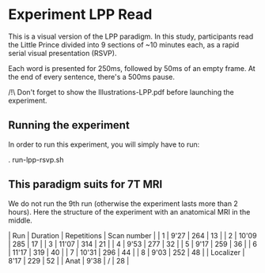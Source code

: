 # Experiment LPP Read

This is a visual version of the LPP paradigm. In this study, participants read the Little Prince divided into 9 sections of ~10 minutes each, as a rapid serial visual presentation (RSVP).

Each word is presented for 250ms, followed by 50ms of an empty frame. At the end of every sentence, there's a 500ms pause.

/!\ Don't forget to show the Illustrations-LPP.pdf before launching the experiment. 

## Running the experiment

In order to run this experiment, you will simply have to run:

. run-lpp-rsvp.sh

## This paradigm suits for 7T MRI

We do not run the 9th run (otherwise the experiment lasts more than 2 hours). Here the structure of the experiment with an anatomical MRI in the middle.  

| Run | Duration | Repetitions | Scan number | 
| 1 | 9'27 | 264 | 13 |
| 2 | 10'09 | 285 | 17 |
| 3 | 11'07 | 314 | 21 |
| 4 | 9'53 | 277 | 32 | 
| 5 | 9'17 | 259 | 36 |
| 6 | 11'17 | 319 | 40 |
| 7 | 10'31 | 296 | 44 |
| 8 | 9'03 | 252 | 48 |
| Localizer | 8'17 | 229 | 52 |
| Anat | 9'38 | / | 28 |
